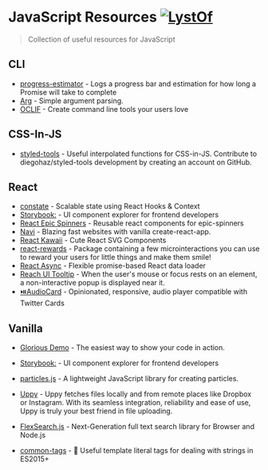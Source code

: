 # JavaScript Resources [![LystOf](https://cdn.rawgit.com/sindresorhus/awesome/d7305f38d29fed78fa85652e3a63e154dd8e8829/media/badge.svg)](https://lystof.com)  
 > Collection of useful resources for JavaScript 
 
 
 ## CLI 
- [progress-estimator](https://github.com/bvaughn/progress-estimator) - Logs a progress bar and estimation for how long a Promise will take to complete 
- [Arg](https://github.com/zeit/arg) - Simple argument parsing. 
- [OCLIF](https://oclif.io/) - Create command line tools your users love 

 ## CSS-In-JS 
- [styled-tools](https://github.com/diegohaz/styled-tools) - Useful interpolated functions for CSS-in-JS. Contribute to diegohaz/styled-tools development by creating an account on GitHub. 

 ## React 
- [constate](https://github.com/diegohaz/constate) - Scalable state using React Hooks & Context 
- [Storybook:](https://storybook.js.org/) - UI component explorer for frontend developers 
- [React Epic Spinners](https://bondz.github.io/react-epic-spinners/) - Reusable react components for epic-spinners  
- [Navi](https://frontarm.com/navi/en/) - Blazing fast websites with vanilla create-react-app. 
- [React Kawaii](https://react-kawaii.now.sh/) - Cute React SVG Components 
- [react-rewards](https://github.com/thedevelobear/react-rewards) - Package containing a few microinteractions you can use to reward your users for little things and make them smile! 
- [React Async](https://react-async.dev) - Flexible promise-based React data loader 
- [Reach UI Tooltip](https://ui.reach.tech/tooltip/) - When the user's mouse or focus rests on an element, a non-interactive popup is displayed near it. 
- [⏯️AudioCard](https://github.com/erikras/audiocard) - Opinionated, responsive, audio player compatible with Twitter Cards 

 ## Vanilla 
- [Glorious Demo](https://glorious.codes/demo) - The easiest way to show your code in action. 
- [Storybook:](https://storybook.js.org/) - UI component explorer for frontend developers 
- [particles.js](https://vincentgarreau.com/particles.js/) - A lightweight JavaScript library for creating particles. 
- [Uppy](https://uppy.io/) - Uppy fetches files locally and from remote places like Dropbox or Instagram. With its seamless integration, reliability and ease of use, Uppy is truly your best friend in file uploading.
 
- [FlexSearch.js](https://github.com/nextapps-de/flexsearch) - Next-Generation full text search library for Browser and Node.js 
- [common-tags](https://github.com/declandewet/common-tags) - 🔖 Useful template literal tags for dealing with strings in ES2015+ 
